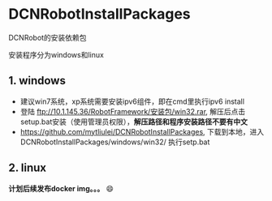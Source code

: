 # DCNRobotInstallPackages

DCNRobot的安装依赖包

安装程序分为windows和linux

## 1. windows

  * 建议win7系统，xp系统需要安装ipv6组件，即在cmd里执行ipv6 install
  * 登陆 ftp://10.1.145.36/RobotFramework/安装包/win32.rar, 解压后点击setup.bat安装（使用管理员权限），**解压路径和程序安装路径不要有中文**
  * https://github.com/mytliulei/DCNRobotInstallPackages, 下载到本地，进入DCNRobotInstallPackages/windows/win32/ 执行setp.bat


## 2. linux
**计划后续发布docker img。。。** :smile:
